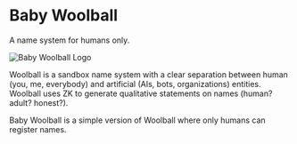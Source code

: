 # Baby Woolball
A name system for humans only.

![Baby Woolball Logo](https://neiman.co.il/images/babywoolball_mascot.jpg)

Woolball is a sandbox name system with a clear separation between human (you, me, everybody) and artificial (AIs, bots, organizations) entities. Woolball uses ZK to generate qualitative statements on names (human? adult? honest?).

Baby Woolball is a simple version of Woolball where only humans can register names.
